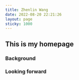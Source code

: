 ```yaml
---
title: Zhenlin Wang
date: 2022-08-20 22:21:26
layout: page
sticky: 1000
---
```

## This is my homepage

### Background

### Looking forward
